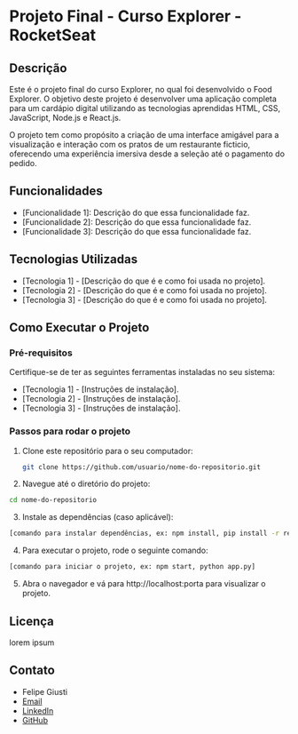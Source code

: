 # Projeto Final - Curso Explorer - RocketSeat

## Descrição

Este é o projeto final do curso Explorer, no qual foi desenvolvido o Food Explorer. O objetivo deste projeto é desenvolver uma aplicação completa para um cardápio digital utilizando as tecnologias aprendidas HTML, CSS, JavaScript, Node.js e React.js.

O projeto tem como propósito a criação de uma interface amigável para a visualização e interação com os pratos de um restaurante ficticio, oferecendo uma experiência imersiva desde a seleção até o pagamento do pedido.

## Funcionalidades

- [Funcionalidade 1]: Descrição do que essa funcionalidade faz.
- [Funcionalidade 2]: Descrição do que essa funcionalidade faz.
- [Funcionalidade 3]: Descrição do que essa funcionalidade faz.

## Tecnologias Utilizadas

- [Tecnologia 1] - [Descrição do que é e como foi usada no projeto].
- [Tecnologia 2] - [Descrição do que é e como foi usada no projeto].
- [Tecnologia 3] - [Descrição do que é e como foi usada no projeto].

## Como Executar o Projeto

### Pré-requisitos

Certifique-se de ter as seguintes ferramentas instaladas no seu sistema:

- [Tecnologia 1] - [Instruções de instalação].
- [Tecnologia 2] - [Instruções de instalação].
- [Tecnologia 3] - [Instruções de instalação].

### Passos para rodar o projeto

1. Clone este repositório para o seu computador:

   ```bash
   git clone https://github.com/usuario/nome-do-repositorio.git
   ```
2. Navegue até o diretório do projeto:
  ```bash
  cd nome-do-repositorio
  ```

3. Instale as dependências (caso aplicável):
  ```bash
  [comando para instalar dependências, ex: npm install, pip install -r requirements.txt]
  ```

4. Para executar o projeto, rode o seguinte comando:
  ```bash
  [comando para iniciar o projeto, ex: npm start, python app.py]
  ```

5. Abra o navegador e vá para http://localhost:porta para visualizar o projeto.

## Licença
lorem ipsum
## Contato
 - Felipe Giusti
 - [Email](felipeegiusti@gmail.com)
 - [LinkedIn](in/felipegiusti2806)
 - [GitHub](https://github.com/felipegiusti)